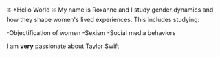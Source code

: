 :sparkle: *Hello World :sparkle:
My name is Roxanne and I study gender dynamics and how they shape women's lived experiences. This includes studying:

-Objectification of women
-Sexism
-Social media behaviors

I am **very** passionate about Taylor Swift


